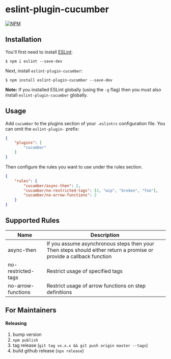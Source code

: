 # eslint-plugin-cucumber

[![NPM](https://nodei.co/npm/eslint-plugin-cucumber.png)](https://nodei.co/npm/eslint-plugin-cucumber/)

## Installation

You'll first need to install [ESLint](http://eslint.org):

```
$ npm i eslint --save-dev
```

Next, install `eslint-plugin-cucumber`:

```
$ npm install eslint-plugin-cucumber --save-dev
```

**Note:** If you installed ESLint globally (using the `-g` flag) then you must also install `eslint-plugin-cucumber` globally.

## Usage

Add `cucumber` to the plugins section of your `.eslintrc` configuration file. You can omit the `eslint-plugin-` prefix:

```json
{
    "plugins": [
        "cucumber"
    ]
}
```


Then configure the rules you want to use under the rules section.

```json
{
    "rules": {
        "cucumber/async-then": 2,
        "cucumber/no-restricted-tags": [2, "wip", "broken", "foo"],
        "cucumber/no-arrow-functions": 2
    }
}
```

## Supported Rules

| Name               | Description                                                                                                         |
| -------------      | -------------                                                                                                       |
| async-then         | If you assume asynchronous steps then your Then steps should either return a promise or provide a callback function |
| no-restricted-tags | Restrict usage of specified tags                                                                                    |
| no-arrow-functions | Restrict usage of arrow functions on step definitions                                                               |

## For Maintainers

#### Releasing

1. bump version
1. `npm publish`
1. tag release (`git tag vx.x.x && git push origin master --tags`)
1. build github release (`npx release`)

